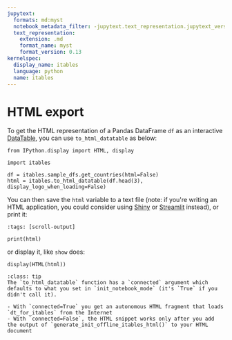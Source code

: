 ```yaml
---
jupytext:
  formats: md:myst
  notebook_metadata_filter: -jupytext.text_representation.jupytext_version
  text_representation:
    extension: .md
    format_name: myst
    format_version: 0.13
kernelspec:
  display_name: itables
  language: python
  name: itables
---
```


# HTML export

To get the HTML representation of a Pandas DataFrame `df` as an interactive [DataTable](https://datatables.net/), you can use `to_html_datatable` as below:

```{code-cell} ipython3
from IPython.display import HTML, display

import itables

df = itables.sample_dfs.get_countries(html=False)
html = itables.to_html_datatable(df.head(3), display_logo_when_loading=False)
```

You can then save the `html` variable to a text file (note: if you're writing an HTML application, you could consider using [Shiny](shiny.md) or [Streamlit](streamlit.md) instead), or print it:

```{code-cell} ipython3
:tags: [scroll-output]

print(html)
```

or display it, like `show` does:

```{code-cell} ipython3
display(HTML(html))
```

~~~{admonition} The `connected` argument
:class: tip
The `to_html_datatable` function has a `connected` argument which defaults to what you set in `init_notebook_mode` (it's `True` if you didn't call it).

- With `connected=True` you get an autonomous HTML fragment that loads `dt_for_itables` from the Internet
- With `connected=False`, the HTML snippet works only after you add the output of `generate_init_offline_itables_html()` to your HTML document
~~~
